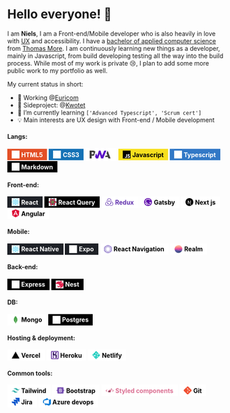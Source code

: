 # Hello everyone! 👋

I am **Niels**, I am a Front-end/Mobile developer who is also heavily in love with [UX](https://en.wikipedia.org/wiki/User_experience) and accessibility. I have a [bachelor of applied computer science](https://www.thomasmore.be/opleidingen/professionele-bachelor/toegepaste-informatica) from [Thomas More](https://www.thomasmore.be/). I am continuously learning new things as a developer, mainly in Javascript, from build developing testing all the way into the build process. While most of my work is private 😢, I plan to add some more public work to my portfolio as well.

My current status in short:

- 🧳 Working @[Euricom](euri.com)
- 🎉 Sideproject: @[Kwotet](kwotet.com)
- 🌱 I’m currently learning `['Advanced Typescript', 'Scrum cert']`
- 💡 Main interests are UX design with Front-end / Mobile development

#### **Langs:**
<!-- HTML5 -->
<span style="background-color:#E34F26; color:white; padding: 4px 10px; font-weight:bold; display:inline-grid; grid-gap: 4px; grid-template-columns: auto auto; grid-template-rows: auto; align-items:center;">
  <img src="assets/icons/html5.svg" height="18"/>
  HTML5
</span>

<!-- CSS3 -->
<span style="background-color:#1572B6; color:white; padding: 4px 10px; font-weight:bold; display:inline-grid; grid-gap: 4px; grid-template-columns: auto auto; grid-template-rows: auto; align-items:center;">
  <img src="assets/icons/css3.svg" height="18"/>
  CSS3
</span>

<!-- PWA -->
<span style="background-color:white; color:black; padding: 4px 10px; font-weight:bold; display:inline-grid; grid-gap: 4px; grid-template-columns: auto auto; grid-template-rows: auto; align-items:center; height: 22px">
  <img src="assets/icons/PWA.svg" height="18"/>
</span>

<!-- JS -->
<span style="background-color:#F7DF1E; color:black; padding: 4px 10px; font-weight:bold; display:inline-grid; grid-gap: 4px; grid-template-columns: auto auto; grid-template-rows: auto; align-items:center;">
  <img src="assets/icons/javascript.svg" height="18"/>
  Javascript
</span>

<!-- TS -->
<span style="background-color:#3178C6; color:white; padding: 4px 10px; font-weight:bold; display:inline-grid; grid-gap: 4px; grid-template-columns: auto auto; grid-template-rows: auto; align-items:center;">
  <img src="assets/icons/typescript.svg" height="18"/>
  Typescript
</span>

<!-- Markdown -->
<span style="background-color:#000; color:white; padding: 4px 10px; font-weight:bold; display:inline-grid; grid-gap: 4px; grid-template-columns: auto auto; grid-template-rows: auto; align-items:center;">
  <img src="assets/icons/markdown.svg" height="18"/>
  Markdown
</span>

#### **Front-end:**

<!-- React -->
<span style="background-color:#1E2127; color:white; padding: 4px 10px; font-weight:bold; display:inline-grid; grid-gap: 4px; grid-template-columns: auto auto; grid-template-rows: auto; align-items:center;">
  <img src="assets/icons/react.svg" height="18"/>
  React
</span>


<!-- React Query -->
<span style="background-color:black; color:white; padding: 4px 10px; font-weight:bold; display:inline-grid; grid-gap: 4px; grid-template-columns: auto auto; grid-template-rows: auto; align-items:center;">
  <img src="assets/icons/react_query.svg" height="18"/>
  React Query
</span>

<!-- Redux -->
<span style="background-color:white; color:#6131AE; padding: 4px 10px; font-weight:bold; display:inline-grid; grid-gap: 4px; grid-template-columns: auto auto; grid-template-rows: auto; align-items:center;">
  <img src="assets/icons/redux.svg" height="18"/>
  Redux
</span>

<!-- Gatsby -->
<span style="background-color:white; color:black; padding: 4px 10px; font-weight:bold; display:inline-grid; grid-gap: 4px; grid-template-columns: auto auto; grid-template-rows: auto; align-items:center;">
  <img src="assets/icons/gatsby.svg" height="18"/>
  Gatsby
</span>

<!-- Next js -->
<span style="background-color:white; color:black; padding: 4px 10px; font-weight:bold; display:inline-grid; grid-gap: 4px; grid-template-columns: auto auto; grid-template-rows: auto; align-items:center;">
  <img src="assets/icons/nextdotjs.svg" height="18"/>
  Next js
</span>

<!-- Angular -->
<span style="background-color:white; color:black; padding: 4px 10px; font-weight:bold; display:inline-grid; grid-gap: 4px; grid-template-columns: auto auto; grid-template-rows: auto; align-items:center;">
  <img src="assets/icons/angular.svg" height="18"/>
  Angular
</span>

#### **Mobile:**

<!-- React Native -->
<span style="background-color:#1E2127; color:white; padding: 4px 10px; font-weight:bold; display:inline-grid; grid-gap: 4px; grid-template-columns: auto auto; grid-template-rows: auto; align-items:center;">
  <img src="assets/icons/react.svg" height="18"/>
  React Native
</span>

<!-- Expo -->
<span style="background-color:#1E2127; color:white; padding: 4px 10px; font-weight:bold; display:inline-grid; grid-gap: 4px; grid-template-columns: auto auto; grid-template-rows: auto; align-items:center;">
  <img src="assets/icons/expo.svg" height="18"/>
  Expo
</span>


<!-- React Navigation -->
<span style="background-color:white; color:black; padding: 4px 10px; font-weight:bold; display:inline-grid; grid-gap: 4px; grid-template-columns: auto auto; grid-template-rows: auto; align-items:center;">
  <img src="assets/icons/react_navigation.svg" height="18"/>
  React Navigation
</span>

<!-- Realm -->
<span style="background-color:white; color:black; padding: 4px 10px; font-weight:bold; display:inline-grid; grid-gap: 4px; grid-template-columns: auto auto; grid-template-rows: auto; align-items:center;">
  <img src="assets/icons/realm.svg" height="18"/>
  Realm
</span>

#### **Back-end:**

<!-- Express -->
<span style="background-color:black; color:white; padding: 4px 10px; font-weight:bold; display:inline-grid; grid-gap: 4px; grid-template-columns: auto auto; grid-template-rows: auto; align-items:center;">
  <img src="assets/icons/express.svg" height="18"/>
  Express
</span>

<!-- Nest -->
<span style="background-color:black; color:white; padding: 4px 10px; font-weight:bold; display:inline-grid; grid-gap: 4px; grid-template-columns: auto auto; grid-template-rows: auto; align-items:center;">
  <img src="assets/icons/nestjs.svg" height="18"/>
  Nest
</span>

#### **DB:**

<!-- Mongo -->
<span style="background-color:white; color:black; padding: 4px 10px; font-weight:bold; display:inline-grid; grid-gap: 4px; grid-template-columns: auto auto; grid-template-rows: auto; align-items:center;">
  <img src="assets/icons/mongodb.svg" height="18"/>
  Mongo
</span>

<!-- Postgres -->
<span style="background-color:black; color:white; padding: 4px 10px; font-weight:bold; display:inline-grid; grid-gap: 4px; grid-template-columns: auto auto; grid-template-rows: auto; align-items:center;">
  <img src="assets/icons/postgresql.svg" height="18"/>
  Postgres
</span>

#### **Hosting & deployment:**

<!-- Vercel -->
<span style="background-color:white; color:black; padding: 4px 10px; font-weight:bold; display:inline-grid; grid-gap: 4px; grid-template-columns: auto auto; grid-template-rows: auto; align-items:center;">
  <img src="assets/icons/vercel.svg" height="18"/>
  Vercel
</span>

<!-- Heroku -->
<span style="background-color:white; color:black; padding: 4px 10px; font-weight:bold; display:inline-grid; grid-gap: 4px; grid-template-columns: auto auto; grid-template-rows: auto; align-items:center;">
  <img src="assets/icons/Heroku.svg" height="18"/>
  Heroku
</span>

<!-- Netlify -->
<span style="background-color:white; color:black; padding: 4px 10px; font-weight:bold; display:inline-grid; grid-gap: 4px; grid-template-columns: auto auto; grid-template-rows: auto; align-items:center;">
  <img src="assets/icons/Netlify.svg" height="18"/>
  Netlify
</span>

#### **Common tools:**

<!-- Tailwind -->
<span style="background-color:white; color:black; padding: 4px 10px; font-weight:bold; display:inline-grid; grid-gap: 4px; grid-template-columns: auto auto; grid-template-rows: auto; align-items:center;">
  <img src="assets/icons/tailwindcss.svg" height="18"/>
  Tailwind
</span>

<!-- Bootstrap -->
<span style="background-color:white; color:black; padding: 4px 10px; font-weight:bold; display:inline-grid; grid-gap: 4px; grid-template-columns: auto auto; grid-template-rows: auto; align-items:center;">
  <img src="assets/icons/bootstrap.svg" height="18"/>
  Bootstrap
</span>

<!-- Styled components -->
<span style="background-color:white; color:#DB7093; padding: 4px 10px; font-weight:bold; display:inline-grid; grid-gap: 4px; grid-template-columns: auto auto; grid-template-rows: auto; align-items:center;">
  <img src="assets/icons/styledcomponents.svg" height="18"/>
  Styled components
</span>

<!-- Git -->
<span style="background-color:white; color:black; padding: 4px 10px; font-weight:bold; display:inline-grid; grid-gap: 4px; grid-template-columns: auto auto; grid-template-rows: auto; align-items:center;">
  <img src="assets/icons/git.svg" height="18"/>
  Git
</span>

<!-- Jira -->
<span style="background-color:white; color:black; padding: 4px 10px; font-weight:bold; display:inline-grid; grid-gap: 4px; grid-template-columns: auto auto; grid-template-rows: auto; align-items:center;">
  <img src="assets/icons/Jira.svg" height="18"/>
  Jira
</span>

<!-- Azure devops -->
<span style="background-color:white; color:black; padding: 4px 10px; font-weight:bold; display:inline-grid; grid-gap: 4px; grid-template-columns: auto auto; grid-template-rows: auto; align-items:center;">
  <img src="assets/icons/azuredevops.svg" height="18"/>
  Azure devops
</span>

